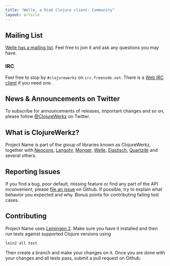```yaml
---
title: "Welle, a Riak Clojure client: Community"
layout: article
---
```


## Mailing List

[Welle has a mailing list](http://groups.google.com/group/clojure-riak). Feel free to join it and ask any questions you may have.


### IRC

Feel free to stop by `#clojurewerkz` on `irc.freenode.net`. There is a [Web IRC client](http://webchat.freenode.net/)
if you need one.


## News & Announcements on Twitter

To subscribe for announcements of releases, important changes and so on, please follow [@ClojureWerkz](https://twitter.com/#!/clojurewerkz) on Twitter.


## What is ClojureWerkz?

Project Name is part of the group of libraries known as ClojureWerkz, together with
[Neocons](https://github.com/michaelklishin/neocons), [Langohr](https://github.com/michaelklishin/langohr), [Monger](https://github.com/michaelklishin/monger), [Welle](https://github.com/michaelklishin/welle), [Elastisch](https://github.com/clojurewerkz/elastisch), [Quartzite](https://github.com/michaelklishin/quartzite) and several others.


## Reporting Issues

If you find a bug, poor default, missing feature or find any part of the API inconvenient, please [file an issue](github.com/.../issues) on Github.
If possible, try to explain what behavior you expected and why. Bonus points for contributing failing test cases.


## Contributing

Project Name uses [Leiningen 2](https://github.com/technomancy/leiningen/blob/master/doc/TUTORIAL.md). Make sure you have it installed and then run tests against
supported Clojure versions using

    lein2 all test

Then create a branch and make your changes on it. Once you are done with your changes and all tests pass, submit a pull request
on Github.
